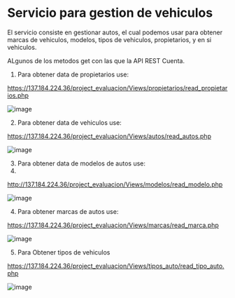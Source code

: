 # Servicio para gestion de vehiculos

El servicio consiste en gestionar autos, el cual podemos usar para obtener marcas de vehiculos, modelos, tipos de vehiculos, propietarios, y en si vehiculos.

ALgunos de los metodos get con las que la API REST Cuenta.

1. Para obtener data de propietarios use:


https://137.184.224.36/project_evaluacion/Views/propietarios/read_propietarios.php

![image](https://user-images.githubusercontent.com/70980484/155825666-2a0f35b5-ae61-42d4-bfda-2e6b1f4842ec.png)



2.  Para obtener data de vehiculos use:

https://137.184.224.36/project_evaluacion/Views/autos/read_autos.php

![image](https://user-images.githubusercontent.com/70980484/155825713-e5cce1cb-ab55-4920-89a5-e600300b4e7e.png)


3. Para obtener data de modelos de autos use:
4. 
http://137.184.224.36/project_evaluacion/Views/modelos/read_modelo.php

![image](https://user-images.githubusercontent.com/70980484/155825742-5926c6ce-1d67-4638-a805-76b847b050bd.png)

4. Para obtener marcas de autos use:

https://137.184.224.36/project_evaluacion/Views/marcas/read_marca.php

![image](https://user-images.githubusercontent.com/70980484/155825785-a3d56706-8f19-4753-b520-8d1b4facf6e5.png)


5. Para Obtener tipos de vehiculos

https://137.184.224.36/project_evaluacion/Views/tipos_auto/read_tipo_auto.php

![image](https://user-images.githubusercontent.com/70980484/155825852-cef64997-2d94-4006-9ffa-354ba26ba77f.png)


